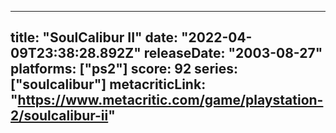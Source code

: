 
---
title: "SoulCalibur II"
date: "2022-04-09T23:38:28.892Z"
releaseDate: "2003-08-27"
platforms: ["ps2"]
score: 92
series: ["soulcalibur"]
metacriticLink: "https://www.metacritic.com/game/playstation-2/soulcalibur-ii"
---
